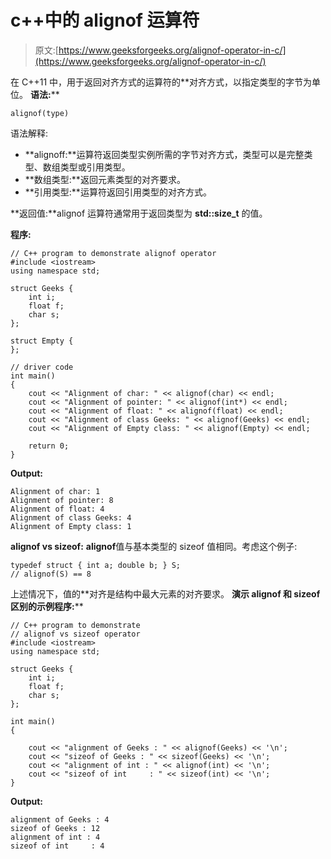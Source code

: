 # c++中的 alignof 运算符

> 原文:[https://www.geeksforgeeks.org/alignof-operator-in-c/](https://www.geeksforgeeks.org/alignof-operator-in-c/)

在 C++11 中，用于返回对齐方式的运算符的**对齐方式，以指定类型的字节为单位。
**语法:****

```
alignof(type)
```

语法解释:

*   **alignoff:**运算符返回类型实例所需的字节对齐方式，类型可以是完整类型、数组类型或引用类型。
*   **数组类型:**返回元素类型的对齐要求。
*   **引用类型:**运算符返回引用类型的对齐方式。

**返回值:**alignof 运算符通常用于返回类型为 **std::size_t** 的值。

**程序:**

```
// C++ program to demonstrate alignof operator
#include <iostream>
using namespace std;

struct Geeks {
    int i;
    float f;
    char s;
};

struct Empty {
};

// driver code
int main()
{
    cout << "Alignment of char: " << alignof(char) << endl;
    cout << "Alignment of pointer: " << alignof(int*) << endl;
    cout << "Alignment of float: " << alignof(float) << endl;
    cout << "Alignment of class Geeks: " << alignof(Geeks) << endl;
    cout << "Alignment of Empty class: " << alignof(Empty) << endl;

    return 0;
}
```

**Output:**

```
Alignment of char: 1
Alignment of pointer: 8
Alignment of float: 4
Alignment of class Geeks: 4
Alignment of Empty class: 1

```

**alignof vs sizeof:**
**alignof**值与基本类型的 sizeof 值相同。考虑这个例子:

```
typedef struct { int a; double b; } S;  
// alignof(S) == 8  

```

上述情况下，值的**对齐是结构中最大元素的对齐要求。
**演示 alignof 和 sizeof 区别的示例程序:****

```
// C++ program to demonstrate
// alignof vs sizeof operator
#include <iostream>
using namespace std;

struct Geeks {
    int i;
    float f;
    char s;
};

int main()
{

    cout << "alignment of Geeks : " << alignof(Geeks) << '\n';
    cout << "sizeof of Geeks : " << sizeof(Geeks) << '\n';
    cout << "alignment of int : " << alignof(int) << '\n';
    cout << "sizeof of int     : " << sizeof(int) << '\n';
}
```

**Output:**

```
alignment of Geeks : 4
sizeof of Geeks : 12
alignment of int : 4
sizeof of int     : 4

```